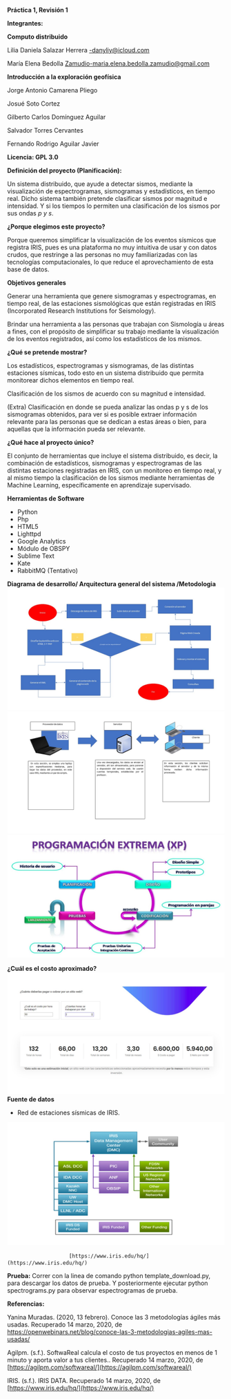 **Práctica 1, Revisión 1**

**Integrantes:**

**Computo distribuido**

Lilia Daniela Salazar Herrera -danyliy@icloud.com

María Elena Bedolla Zamudio-maria.elena.bedolla.zamudio@gmail.com

**Introducción a la exploración geofísica**

Jorge Antonio Camarena Pliego

Josué Soto Cortez

Gilberto Carlos Domínguez Aguilar

Salvador Torres Cervantes

Fernando Rodrigo Aguilar Javier

**Licencia: GPL 3.0**



**Definición del proyecto (Planificación):**

Un sistema distribuido, que ayude a detectar sismos, mediante la visualización de espectrogramas, sismogramas y estadísticos, en tiempo real. Dicho sistema también pretende clasificar sismos por magnitud e intensidad. Y si los tiempos lo permiten una clasificación de los sismos por sus ondas _p y s_.

**¿Porque elegimos este proyecto?**

Porque queremos simplificar la visualización de los eventos sísmicos que registra IRIS, pues es una plataforma no muy intuitiva de usar y con datos crudos, que restringe a las personas no muy familiarizadas con las tecnologías computacionales, lo que reduce el aprovechamiento de esta base de datos.

**Objetivos generales**

Generar una herramienta que genere sismogramas y espectrogramas, en tiempo real, de las estaciones sismológicas que están registradas en IRIS (Incorporated Research Institutions for Seismology).

Brindar una herramienta a las personas que trabajan con Sismología u áreas a fines, con el propósito de simplificar su trabajo mediante la visualización de los eventos registrados, así como los estadísticos de los mismos.

**¿Qué se pretende mostrar?**

Los estadísticos, espectrogramas y sismogramas, de las distintas estaciones sísmicas, todo esto en un sistema distribuido que permita monitorear dichos elementos en tiempo real.

Clasificación de los sismos de acuerdo con su magnitud e intensidad.

(Extra) Clasificación en donde se pueda analizar las ondas p y s de los sismogramas obtenidos, para ver si es posible extraer información relevante para las personas que se dedican a estas áreas o bien, para aquellas que la información pueda ser relevante.

**¿Qué hace al proyecto único?**

El conjunto de herramientas que incluye el sistema distribuido, es decir, la combinación de estadísticos, sismogramas y espectrogramas de las distintas estaciones registradas en IRIS, con un monitoreo en tiempo real, y al mismo tiempo la clasificación de los sismos mediante herramientas de Machine Learning, específicamente en aprendizaje supervisado.

**Herramientas de Software**

- Python
- Php
- HTML5
- Lighttpd
- Google Analytics
- Módulo de OBSPY
- Sublime Text
- Kate
- RabbitMQ (Tentativo)

**Diagrama de desarrollo/ Arquitectura general del sistema /Metodologia**
![IRIS](/images/Diapositiva1.JPG)
![IRIS](/images/Diapositiva2.JPG)
![IRIS](/images/Diapositiva3.JPG)


**¿Cuál es el costo aproximado?**
![IRIS](/images/Diapositiva4.JPG)
**Fuente de datos**

- Red de estaciones sísmicas de IRIS.

![IRIS](/images/Diapositiva5.JPG)

                        [https://www.iris.edu/hq/](https://www.iris.edu/hq/)

**Prueba:**
Correr con la linea de comando python template_download.py, para descargar los datos de prueba. Y posteriormente ejecutar python spectrograms.py para observar espectrogramas de prueba.

**Referencias:**

Yanina Muradas. (2020, 13 febrero). Conoce las 3 metodologías ágiles más usadas. Recuperado 14 marzo, 2020, de https://openwebinars.net/blog/conoce-las-3-metodologias-agiles-mas-usadas/

Agilpm. (s.f.). SoftwaReal calcula el costo de tus proyectos en menos de 1 minuto y aporta valor a tus clientes.. Recuperado 14 marzo, 2020, de [https://agilpm.com/softwareal/](https://agilpm.com/softwareal/)

IRIS. (s.f.). IRIS DATA. Recuperado 14 marzo, 2020, de [https://www.iris.edu/hq/](https://www.iris.edu/hq/)
